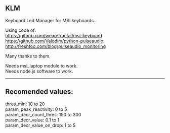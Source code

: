 KLM
-------------------  
Keyboard Led Manager for MSI keyboards.  

Using code of:  
https://github.com/wearefractal/msi-keyboard  
https://github.com/Valodim/python-pulseaudio  
http://freshfoo.com/blog/pulseaudio_monitoring  

Many thanks to them.  

Needs msi_laptop module to work.  
Needs node.js software to work.  


-------------------  
Recomended values:  
-------------------  
thres_min: 10 to 20  
param_peak_reactivity: 0 to 5  
param_decr_count_thres: 150 to 300  
param_decr_value: 0.1 to 1  
param_decr_value_on_drop: 1 to 5  
